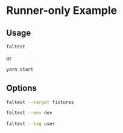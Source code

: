 # Runner-only Example

## Usage

```sh
faltest
```

or

```sh
yarn start
```

## Options

```sh
faltest --target fixtures
```

```sh
faltest --env dev
```

```sh
faltest --tag user
```
